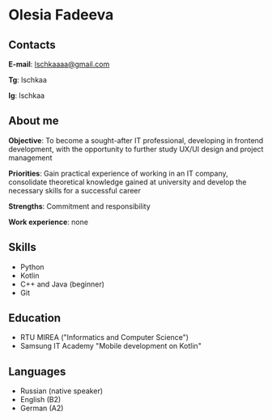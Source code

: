 # **Olesia Fadeeva**
## Contacts
**E-mail**: lschkaaaa@gmail.com

**Tg**: lschkaa

**Ig**: lschkaa
## About me
**Objective**: To become a sought-after IT professional, developing in frontend development, with the opportunity to further study UX/UI design and project management

**Priorities**: Gain practical experience of working in an IT company, consolidate theoretical knowledge gained at university and develop the necessary skills for a successful career

**Strengths**: Commitment and responsibility

**Work experience**: none
## Skills
+ Python
+ Kotlin
+ C++ and Java (beginner)
+ Git

## Education
+ RTU MIREA ("Informatics and Computer Science")
+ Samsung IT Academy "Mobile development on Kotlin"

## Languages
+ Russian (native speaker)
+ English (B2)
+ German (A2)